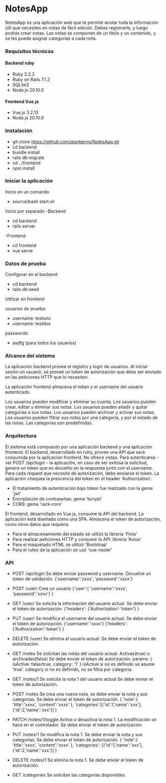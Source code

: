 # NotesApp
NotesApp es una aplicación web que te permite anotar toda la información útil que necesites en notas de fácil edición.
Debes registrarte, y luego podrás crear notas.
Las notas se componen de un título y un contenido, y se les puede asignar categorías a cada nota.

### Requisitos técnicos
#### Backend ruby
* Ruby 3.2.2
* Ruby on Rails 7.1.2
* SQLite3
* Node.js 20.10.0

#### Frontend Vue.js
* Vue.js 3.2.13
* Node.js 20.10.0


### Instalación
* git clone https://github.com/alanberns/NotesApp.git
* cd backend
* bundle install
* rails db:migrate
* cd ../frontend
* npm install


### Iniciar la aplicación 
Inicio en un comando
* source/bash start.sh

Inicio por separado
-Backend
* cd backend 
* rails server

-Frontend
* cd frontend
* vue serve


### Datos de prueba
Configurar en el backend:
* cd backend
* rails db:seed

Utilizar en frontend

usuarios de prueba:
* username: testuno
* username: testdos

passwords: 
* asdfg (para todos los usuarios)


### Alcance del sistema
La aplicación backend provee el registro y login de usuarios.
Al iniciar sesión un usuario, se provee un token de autorización que debe ser enviado en 
las peticiones HTTP que lo necesiten.

La aplicación frontend almacena el token y el username del usuario autenticado.

Los usuarios pueden modificar y eliminar su cuenta.
Los usuarios pueden crear, editar y eliminar sus notas.
Los usuarios pueden añadir y quitar categorias a sus notas.
Los usuarios pueden archivar y activar sus notas.
Los usuarios pueden filtrar sus notas por una categoría, y por el estado de las notas.
Las categorías son predefinidas.


### Arquitectura
El sistema está compuesto por una aplicación backend y una aplicación frontend.
El backend, desarrollado en ruby, provee una API que será consumida por la aplicación frontend.
No ofrece vistas.
Para autenticarse - ver POST /api/login - la aplicación, en caso de ser exitosa la solicitud, genera
un token que es devuelto en la respuesta junto con el username.
Para cada request que necesite de autorización, debe enviarse el token. La aplicación chequea la prescencia 
del token en el header 'Authorization'.
* El tratamiento de autenticación bajo token fue realizado con la gema 'jwt'
* Encriptación de contraseñas: gema 'bcrypt'
* CORS: gema 'rack-cors'

El frontend, desarrollado en Vue.js, consume la API del backend.
La aplicación está diseñada como una SPA. Almacena el token de autorización, como otros datos que requiera.
* Para el almacenamiento del estado se utilizó la librería 'Pinia'
* Para realizar peticiones HTTP y consumir la API: librería 'Axios'
* Para el maquetado HTML se utilizó 'Bootstrap'
* Para el ruteo de la aplicación se usó 'vue-router'


### API

* POST /api/login
Se debe enviar password y username. Devuelve un token de validación.
{'username':'xxxx', 'password':'xxxx'}


* POST /user/
Crea un usuario
{'user':{
    'username':'xxxx',
    'password':'xxxx'}
}

* GET /user/
Se solicita la información del usuario actual. 
Se debe enviar el token de autorización.
{'headers':
    {'Authorization':'token'}
}

* PUT /user/
Se modifica el username del usuario actual.
Se debe enviar el token de autorización.
{'username':'xxxx'}
{'headers':
    {'Authorization':'token'}
}

* DELETE /user/
Se elimina el usuario actual.
Se debe enviar el token de autorización.

* GET /notes
Se solicitan las notas del usuario actual. Activas(true) o archivadas(false)
Se debe enviar el token de autorización.
params: {
    isActive: false/true,
    category: '1'
}
isActive si no es definido se asume 'true'.
category si no es definido, no se filtra por categoria.

* GET /notes/1
Se solicita la nota 1 del usuario actual
Se debe enviar el token de autorización.


* POST /notes
Se crea una nueva nota, se debe enviar la nota y sus categorias.
Se debe enviar el token de autorización.
{
    'note':{
        'title':'xxxx',
        'content':'xxxx'
    },
    'categories':[{'id':1,'name':'xxx'},{'id':2,'name':'xxx'}] 
}

* PATCH /notes/1/toggle
Activa o desactiva la nota 1. La modificación se hace en el controlador.
Se debe enviar el token de autorización.

* PUT /notes/1
Se modifica la nota 1. Se debe enviar la nota y sus categorias.
Se debe enviar el token de autorización.
{
    'note':{
        'title':'xxxx',
        'content':'xxxx'
    },
    'categories': [{'id':1,'name':'xxx'},{'id':2,'name':'xxx'}] 
}

* DELETE /notes/1
Se elimina la nota 1.
Se debe enviar el token de autorización.


* GET /categories
Se solicitan las categorías disponibles